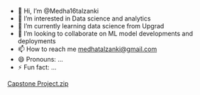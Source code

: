 - 👋 Hi, I’m @Medha16talzanki
- 👀 I’m interested in Data science and analytics
- 🌱 I’m currently learning data science from Upgrad
- 💞️ I’m looking to collaborate on ML model developments and deployments
- 📫 How to reach me medhatalzanki@gmail.com
- 😄 Pronouns: ...
- ⚡ Fun fact: ...

<!---
Medha16talzanki/Medha16talzanki is a ✨ special ✨ repository because its `README.md` (this file) appears on your GitHub profile.
You can click the Preview link to take a look at your changes.
--->
[Capstone Project.zip](https://github.com/Medha16talzanki/Medha16talzanki/files/15213634/Capstone.Project.zip)
